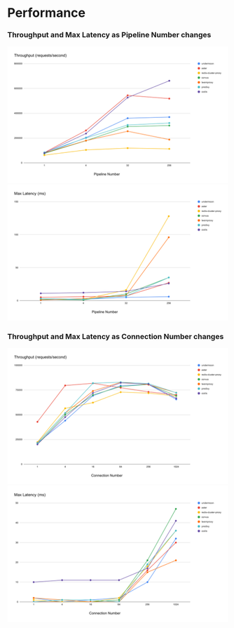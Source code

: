 # Performance

### Throughput and Max Latency as Pipeline Number changes
![throughput_pipeline_number](./performance/throughput_pipeline_number.svg)
![max_latency_pipeline_number](./performance/max_latency_pipeline_number.svg)

### Throughput and Max Latency as Connection Number changes
![throughput_connection_number](./performance/throughput_connection_number.svg)
![max_latency_connection_number](./performance/max_latency_connection_number.svg)
